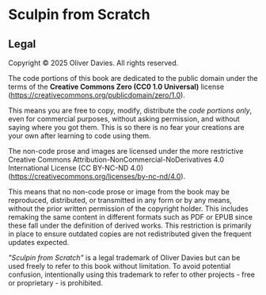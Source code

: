 # Sculpin from Scratch

## Legal

Copyright © 2025 Oliver Davies. All rights reserved.

The code portions of this book are dedicated to the public domain under the terms of the **Creative Commons Zero (CC0 1.0 Universal)** license (https://creativecommons.org/publicdomain/zero/1.0).

This means you are free to copy, modify, distribute the _code portions only_, even for commercial purposes, without asking permission, and without saying where you got them. This is so there is no fear your creations are your own after learning to code using them.

The non-code prose and images are licensed under the more restrictive Creative Commons Attribution-NonCommercial-NoDerivatives 4.0 International License (CC BY-NC-ND 4.0) (https://creativecommons.org/licenses/by-nc-nd/4.0).

This means that no non-code prose or image from the book may be reproduced, distributed, or transmitted in any form or by any means, without the prior written permission of the copyright holder. This includes remaking the same content in different formats such as PDF or EPUB since these fall under the definition of derived works. This restriction is primarily in place to ensure outdated copies are not redistributed given the frequent updates expected.

_"Sculpin from Scratch"_ is a legal trademark of Oliver Davies but can be used freely to refer to this book without limitation. To avoid potential confusion, intentionally using this trademark to refer to other projects - free or proprietary - is prohibited.
